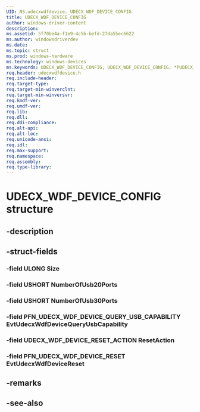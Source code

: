 ```yaml
---
UID: NS.udecxwdfdevice._UDECX_WDF_DEVICE_CONFIG
title: UDECX_WDF_DEVICE_CONFIG
author: windows-driver-content
description: 
ms.assetid: 5f70be4a-f1e9-4c5b-befd-27da55ec6622
ms.author: windowsdriverdev
ms.date: 
ms.topic: struct
ms.prod: windows-hardware
ms.technology: windows-devices
ms.keywords: UDECX_WDF_DEVICE_CONFIG, UDECX_WDF_DEVICE_CONFIG, *PUDECX_WDF_DEVICE_CONFIG
req.header: udecxwdfdevice.h
req.include-header:
req.target-type:
req.target-min-winverclnt:
req.target-min-winversvr:
req.kmdf-ver:
req.umdf-ver:
req.lib:
req.dll:
req.ddi-compliance:
req.alt-api:
req.alt-loc:
req.unicode-ansi:
req.idl:
req.max-support:
req.namespace:
req.assembly:
req.type-library:
---
```


# UDECX_WDF_DEVICE_CONFIG structure

## -description



## -struct-fields

### -field ULONG Size			
 	
### -field USHORT NumberOfUsb20Ports			
 	
### -field USHORT NumberOfUsb30Ports			
 	
### -field PFN_UDECX_WDF_DEVICE_QUERY_USB_CAPABILITY EvtUdecxWdfDeviceQueryUsbCapability			
 	
### -field UDECX_WDF_DEVICE_RESET_ACTION ResetAction			
 	
### -field PFN_UDECX_WDF_DEVICE_RESET EvtUdecxWdfDeviceReset			
 	
## -remarks

## -see-also